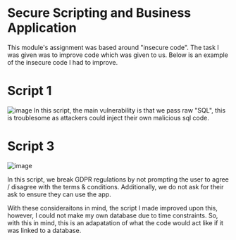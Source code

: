 # Secure Scripting and Business Application

This module's assignment was based around "insecure code". The task I was given was to improve code which was given to us. 
Below is an example of the insecure code I had to improve.

# Script 1
![image](https://github.com/Cameron-Skerritt/University-Projects/assets/122690042/1d6bd4c0-dd74-4ca5-8591-a25cdfdf6916)
In this script, the main vulnerability is that we pass raw "SQL", this is troublesome as attackers could inject their own malicious sql code.

# Script 3
![image](https://github.com/Cameron-Skerritt/University-Projects/assets/122690042/0315d3ee-3252-4eab-81b4-129606572fca)

In this script, we break GDPR regulations by not prompting the user to agree / disagree with the terms & conditions.
Additionally, we do not ask for their ask to ensure they can use the app.

With these consideraitons in mind, the script I made improved upon this, however, I could not make my own database due to time constraints.
So, with this in mind, this is an adapatation of what the code would act like if it was linked to a database.
